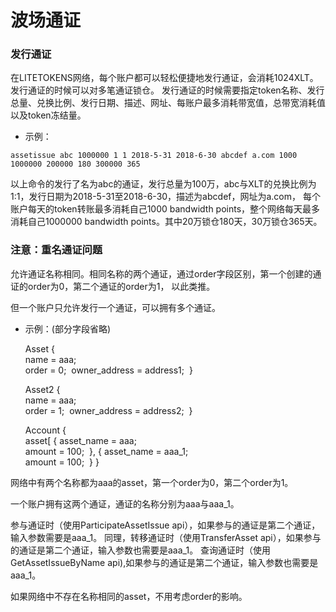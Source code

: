 波场通证
===

### 发行通证

在LITETOKENS网络，每个账户都可以轻松便捷地发行通证，会消耗1024XLT。发行通证的时候可以对多笔通证锁仓。
发行通证的时候需要指定token名称、发行总量、兑换比例、发行日期、描述、网址、每账户最多消耗带宽值，总带宽消耗值以及token冻结量。

+ 示例：

`assetissue abc 1000000 1 1 2018-5-31 2018-6-30 abcdef a.com 1000 1000000 200000 180 300000 365` 

以上命令的发行了名为abc的通证，发行总量为100万，abc与XLT的兑换比例为1:1，发行日期为2018-5-31至2018-6-30，描述为abcdef，网址为a.com，
每个账户每天的token转账最多消耗自己1000 bandwidth points，整个网络每天最多消耗自己1000000 bandwidth points。其中20万锁仓180天，30万锁仓365天。

### 注意：重名通证问题

允许通证名称相同。相同名称的两个通证，通过order字段区别，第一个创建的通证的order为0，第二个通证的order为1， 以此类推。

但一个账户只允许发行一个通证，可以拥有多个通证。
+ 示例：(部分字段省略)

    
    Asset {   
      name = aaa;   
      order = 0; 
      owner_address = address1; 
     } 
     
    Asset2 {   
      name = aaa;   
      order = 1; 
      owner_address = address2; 
     } 
     
    Account {   
      asset[
      {
       asset_name = aaa;   
       amount = 100; 
      },
      {
       asset_name = aaa_1;   
       amount = 100; 
      }
     } 

网络中有两个名称都为aaa的asset，第一个order为0，第二个order为1。

一个账户拥有这两个通证，通证的名称分别为aaa与aaa_1。

参与通证时（使用ParticipateAssetIssue api），如果参与的通证是第二个通证，输入参数需要是aaa_1。
同理，转移通证时（使用TransferAsset api），如果参与的通证是第二个通证，输入参数也需要是aaa_1。
查询通证时（使用GetAssetIssueByName api),如果参与的通证是第二个通证，输入参数也需要是aaa_1。

如果网络中不存在名称相同的asset，不用考虑order的影响。
